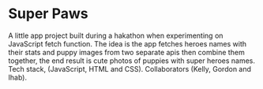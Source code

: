 # Super Paws
A little app project built during a hakathon when experimenting on JavaScript fetch function. The idea is the app fetches heroes names with their stats and puppy images from two separate apis then combine them together, the end result is cute photos of puppies with super heroes names. Tech stack, (JavaScript, HTML and CSS).
Collaborators (Kelly, Gordon and Ihab).
